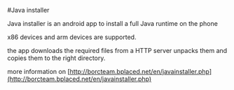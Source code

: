 #Java installer

Java installer is an android app to install a full Java runtime on the phone

x86 devices and arm devices are supported.

the app downloads the required files from a HTTP server unpacks them and copies them to the right directory.

more information on [http://borcteam.bplaced.net/en/javainstaller.php](http://borcteam.bplaced.net/en/javainstaller.php)
